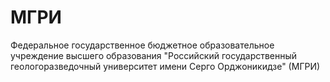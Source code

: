 # МГРИ
Федеральное государственное бюджетное образовательное учреждение высшего образования "Российский государственный геологоразведочный университет имени Серго Орджоникидзе" (МГРИ)
